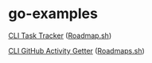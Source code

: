 # go-examples

[CLI Task Tracker](https://github.com/anilonayy/go-examples/tree/master/task-tracker-cli) ([Roadmap.sh](https://roadmap.sh/projects/task-tracker))

[CLI GitHub Activity Getter](https://github.com/anilonayy/go-examples/tree/master/github-user-activity) ([Roadmaps.sh](https://roadmap.sh/projects/github-user-activity))
